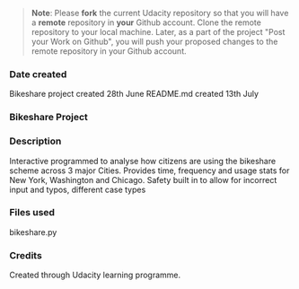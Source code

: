 >**Note**: Please **fork** the current Udacity repository so that you will have a **remote** repository in **your** Github account. Clone the remote repository to your local machine. Later, as a part of the project "Post your Work on Github", you will push your proposed changes to the remote repository in your Github account.

### Date created
Bikeshare project created 28th June
README.md created 13th July

### Bikeshare Project


### Description
Interactive programmed to analyse how citizens are using the bikeshare scheme across 3 major Cities.
Provides time, frequency and usage stats for New York, Washington and Chicago.
Safety built in to allow for incorrect input and typos, different case types

### Files used
bikeshare.py

### Credits
Created through Udacity learning programme.
